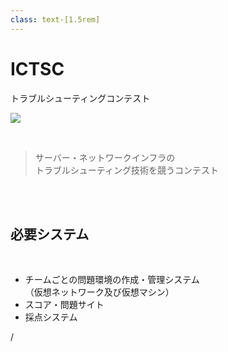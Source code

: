 ```yaml
---
class: text-[1.5rem]
---
```


# ICTSC
トラブルシューティングコンテスト

<img
  src="/ictsc_logo.png"
  class="absolute w-1/5 top-8 right-12"
/>

<br />

<blockquote class="!text-2xl">
  サーバー・ネットワークインフラの<br />トラブルシューティング技術を競うコンテスト
</blockquote>

<br />
<br />

## 必要システム

<br />

- チームごとの問題環境の作成・管理システム
<br />（仮想ネットワーク及び仮想マシン）
- スコア・問題サイト
- 採点システム

<div
  class="absolute bottom-[1rem] right-[1rem] text-[1rem]"
>
  <SlideCurrentNo /> / <SlidesTotal />
</div>

<!--
トラコンの実際の構成例を見ると
-->